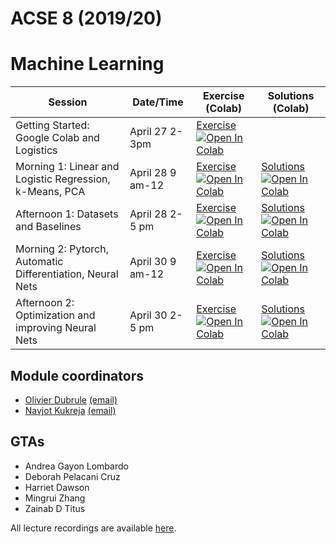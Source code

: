 # ACSE 8 (2019/20)
# Machine Learning

| Session   |   Date/Time | Exercise (Colab) | Solutions (Colab)     |
|-----------|-------------------|-----------------------|----------------------------|
| Getting Started: Google Colab and Logistics | April 27 2-3pm  | [Exercise](Implementation/practical_0/Getting_Started.ipynb) [![Open In Colab](https://colab.research.google.com/assets/colab-badge.svg)](http://colab.research.google.com/github/acse-2019/ACSE-8/blob/master/Implementation/practical_0/Getting_Started.ipynb)   | |
| Morning 1: Linear and Logistic Regression, k-Means, PCA | April 28 9 am-12  |  [Exercise](practical_1/morning/Lecture1-Regression_PCA_KMeans.ipynb) [![Open In Colab](https://colab.research.google.com/assets/colab-badge.svg)](http://colab.research.google.com/github/acse-2019/ACSE-8/blob/master/Implementation/practical_1/morning/Lecture1-Regression_PCA_KMeans.ipynb)   |     [Solutions](Implementation/practical_1/morning/Lecture1_Regression_PCA_KMeans_Solutions.ipynb) [![Open In Colab](https://colab.research.google.com/assets/colab-badge.svg)](http://colab.research.google.com/github/acse-2019/ACSE-8/blob/master/Implementation/practical_1/morning/Lecture1_Regression_PCA_KMeans_Solutions.ipynb)      |
| Afternoon 1: Datasets and Baselines | April 28 2-5 pm  |  [Exercise](https://github.com/msc-acse/ACSE-8-2018-19/blob/master/practical_1/afternoon/Afternoon-1-Datasets-Baselines-k-Means-PCA-Exercise.ipynb) [![Open In Colab](https://colab.research.google.com/assets/colab-badge.svg)](https://colab.research.google.com/github/acse-2019/ACSE-8/blob/master/Implementation/practical_1/afternoon/Afternoon-1-Datasets-Baselines-k-Means-PCA-Exercise.ipynb)   |      [Solutions](https://github.com/acse-2019/ACSE-8/blob/master/Implementation/practical_1/afternoon/Afternoon-1-Datasets-Baselines-k-Means-PCA-Solutions.ipynb) [![Open In Colab](https://colab.research.google.com/assets/colab-badge.svg)](https://colab.research.google.com/github/acse-2019/ACSE-8/blob/master/Implementation/practical_1/afternoon/Afternoon-1-Datasets-Baselines-k-Means-PCA-Solutions.ipynb)     |
| Morning 2: Pytorch, Automatic Differentiation, Neural Nets | April 30 9 am-12  |  [Exercise](Implementation/practical_2/morning/Morning-Session-2-Pytorch-Autograd-Optimization-Neural-Networks-Exercise.ipynb) [![Open In Colab](https://colab.research.google.com/assets/colab-badge.svg)](http://colab.research.google.com/github/acse-2019/ACSE-8/blob/master/Implementation/practical_2/morning/Morning-Session-2-Pytorch-Autograd-Optimization-Neural-Networks-Exercise.ipynb)   |     [Solutions](https://github.com/acse-2019/ACSE-8/blob/master/Implementation/practical_2/morning/Morning-Session-2-Pytorch-Autograd-Optimization-Neural-Networks-Solutions.ipynb)  [![Open In Colab](https://colab.research.google.com/assets/colab-badge.svg)](https://colab.research.google.com/github/acse-2019/ACSE-8/blob/master/Implementation/practical_2/morning/Morning-Session-2-Pytorch-Autograd-Optimization-Neural-Networks-Solutions.ipynb)      |
| Afternoon 2: Optimization and improving Neural Nets | April 30 2-5 pm  |  [Exercise](https://github.com/acse-2019/ACSE-8/blob/master/Implementation/practical_2/afternoon/Afternoon-Session-2-Diving-into-Optimization-and-Neural-Nets-Exercise.ipynb) [![Open In Colab](https://colab.research.google.com/assets/colab-badge.svg)](https://colab.research.google.com/github/acse-2019/ACSE-8/blob/master/Implementation/practical_2/afternoon/Afternoon-Session-2-Diving-into-Optimization-and-Neural-Nets-Exercise.ipynb)   |     [Solutions](https://github.com/acse-2019/ACSE-8/master/Implementation/practical_2/afternoon/Afternoon-Session-2-Diving-into-Optimization-and-Neural-Nets-Solutions.ipynb)  [![Open In Colab](https://colab.research.google.com/assets/colab-badge.svg)](https://colab.research.google.com/github/acse-2019/ACSE-8/blob/master/Implementation/practical_2/afternoon/Afternoon-Session-2-Diving-into-Optimization-and-Neural-Nets-Solutions.ipynb)      |


## Module coordinators

- [Olivier Dubrule](http://www.imperial.ac.uk/people/o.dubrule) [(email)](mailto:o.dubrule@imperial.ac.uk)
- [Navjot Kukreja](https://www.imperial.ac.uk/people/n.kukreja) [(email)](mailto:n.kukreja@imperial.ac.uk)

## GTAs
- Andrea Gayon Lombardo
- Deborah Pelacani Cruz
- Harriet Dawson
- Mingrui Zhang
- Zainab D Titus



All lecture recordings are available [here](https://web.microsoftstream.com/group/5574ec55-325d-4274-91e5-6146a919a718).